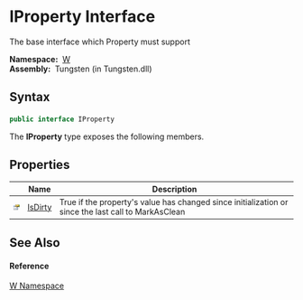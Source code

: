 IProperty Interface
===================
   The base interface which Property must support

  **Namespace:**  [W][1]  
  **Assembly:**  Tungsten (in Tungsten.dll)

Syntax
------

```csharp
public interface IProperty
```

The **IProperty** type exposes the following members.


Properties
----------

                   | Name         | Description                                                                                         
------------------ | ------------ | --------------------------------------------------------------------------------------------------- 
![Public property] | [IsDirty][2] | True if the property's value has changed since initialization or since the last call to MarkAsClean 


See Also
--------

#### Reference
[W Namespace][1]  

[1]: ../README.md
[2]: IsDirty.md
[Public property]: ../../_icons/pubproperty.gif "Public property"